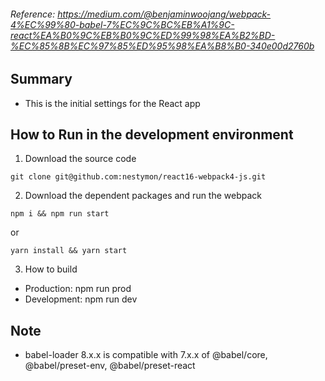 ###### Reference: https://medium.com/@benjaminwoojang/webpack-4%EC%99%80-babel-7%EC%9C%BC%EB%A1%9C-react%EA%B0%9C%EB%B0%9C%ED%99%98%EA%B2%BD-%EC%85%8B%EC%97%85%ED%95%98%EA%B8%B0-340e00d2760b


## Summary  
- This is the initial settings for the React app  

## How to Run in the development environment  
1. Download the source code  
```
git clone git@github.com:nestymon/react16-webpack4-js.git
```  
2. Download the dependent packages and run the webpack  
```
npm i && npm run start
```  
or  
```
yarn install && yarn start
```  
3. How to build  
- Production: npm run prod  
- Development: npm run dev  

## Note  
- babel-loader 8.x.x is compatible with 7.x.x of @babel/core, @babel/preset-env, @babel/preset-react  
